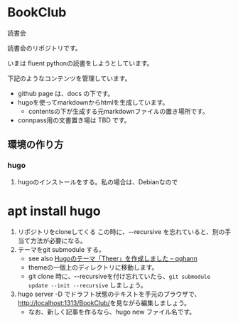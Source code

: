 # BookClub
読書会

読書会のリポジトリです。

いまは fluent pythonの読書をしようとしています。

下記のようなコンテンツを管理しています。

- github page は、docs の下です。
- hugoを使ってmarkdownからhtmlを生成しています。
    - contentsの下が生成する元markdownファイルの置き場所です。
- connpass用の文書置き場は TBD です。

## 環境の作り方

### hugo

1. hugoのインストールをする。私の場合は、Debianなので

 # apt install hugo

1. リポジトリをcloneしてくる この時に、--recursive を忘れていると、別の手当て方法が必要になる。
1. テーマをgit submodule する。
    - see also [Hugoのテーマ「Theer」を作成しました – qqhann](https://qqhann.dev/blog/theer-stroy/)
    - themeの一個上のディレクトリに移動します。
    - git clone 時に、--recursiveを付け忘れていたら、`git submodule update --init --recursive` しましょう。
1. hugo server -D でドラフト状態のテキストを手元のブラウザで、<http://localhost:1313/BookClub/>を見ながら編集しましょう。
    - なお、新しく記事を作るなら、hugo new ファイル名です。
